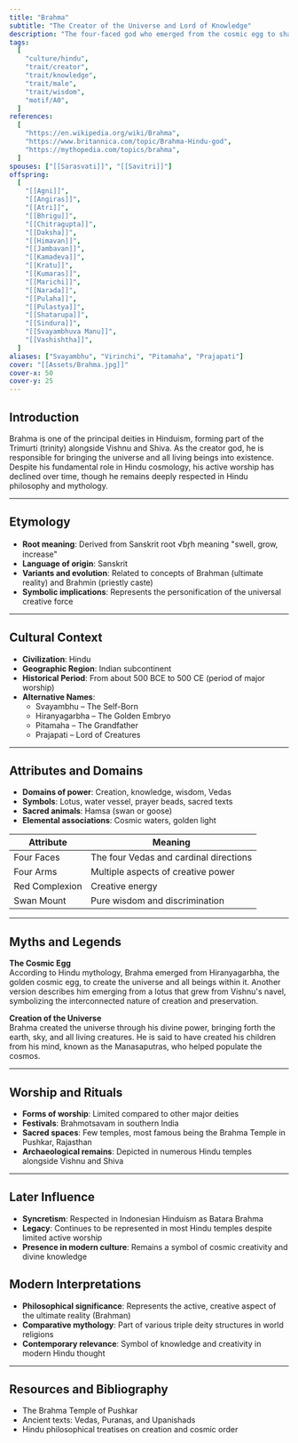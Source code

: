 ```yaml
---
title: "Brahma"
subtitle: "The Creator of the Universe and Lord of Knowledge"
description: "The four-faced god who emerged from the cosmic egg to shape existence itself"
tags:
  [
    "culture/hindu",
    "trait/creator",
    "trait/knowledge",
    "trait/male",
    "trait/wisdom",
    "motif/A0",
  ]
references:
  [
    "https://en.wikipedia.org/wiki/Brahma",
    "https://www.britannica.com/topic/Brahma-Hindu-god",
    "https://mythopedia.com/topics/brahma",
  ]
spouses: ["[[Sarasvati]]", "[[Savitri]]"]
offspring:
  [
    "[[Agni]]",
    "[[Angiras]]",
    "[[Atri]]",
    "[[Bhrigu]]",
    "[[Chitragupta]]",
    "[[Daksha]]",
    "[[Himavan]]",
    "[[Jambavan]]",
    "[[Kamadeva]]",
    "[[Kratu]]",
    "[[Kumaras]]",
    "[[Marichi]]",
    "[[Narada]]",
    "[[Pulaha]]",
    "[[Pulastya]]",
    "[[Shatarupa]]",
    "[[Sindura]]",
    "[[Svayambhuva Manu]]",
    "[[Vashishtha]]",
  ]
aliases: ["Svayambhu", "Virinchi", "Pitamaha", "Prajapati"]
cover: "[[Assets/Brahma.jpg]]"
cover-x: 50
cover-y: 25
---
```


## Introduction

Brahma is one of the principal deities in Hinduism, forming part of the Trimurti (trinity) alongside Vishnu and Shiva. As the creator god, he is responsible for bringing the universe and all living beings into existence. Despite his fundamental role in Hindu cosmology, his active worship has declined over time, though he remains deeply respected in Hindu philosophy and mythology.

---

## Etymology

- **Root meaning**: Derived from Sanskrit root √br̥h meaning "swell, grow, increase"
- **Language of origin**: Sanskrit
- **Variants and evolution**: Related to concepts of Brahman (ultimate reality) and Brahmin (priestly caste)
- **Symbolic implications**: Represents the personification of the universal creative force

---

## Cultural Context

- **Civilization**: Hindu
- **Geographic Region**: Indian subcontinent
- **Historical Period**: From about 500 BCE to 500 CE (period of major worship)
- **Alternative Names**:
  - Svayambhu – The Self-Born
  - Hiranyagarbha – The Golden Embryo
  - Pitamaha – The Grandfather
  - Prajapati – Lord of Creatures

---

## Attributes and Domains

- **Domains of power**: Creation, knowledge, wisdom, Vedas
- **Symbols**: Lotus, water vessel, prayer beads, sacred texts
- **Sacred animals**: Hamsa (swan or goose)
- **Elemental associations**: Cosmic waters, golden light

| Attribute      | Meaning                                |
| -------------- | -------------------------------------- |
| Four Faces     | The four Vedas and cardinal directions |
| Four Arms      | Multiple aspects of creative power     |
| Red Complexion | Creative energy                        |
| Swan Mount     | Pure wisdom and discrimination         |

---

## Myths and Legends

**The Cosmic Egg**  
According to Hindu mythology, Brahma emerged from Hiranyagarbha, the golden cosmic egg, to create the universe and all beings within it. Another version describes him emerging from a lotus that grew from Vishnu's navel, symbolizing the interconnected nature of creation and preservation.

**Creation of the Universe**  
Brahma created the universe through his divine power, bringing forth the earth, sky, and all living creatures. He is said to have created his children from his mind, known as the Manasaputras, who helped populate the cosmos.

---

## Worship and Rituals

- **Forms of worship**: Limited compared to other major deities
- **Festivals**: Brahmotsavam in southern India
- **Sacred spaces**: Few temples, most famous being the Brahma Temple in Pushkar, Rajasthan
- **Archaeological remains**: Depicted in numerous Hindu temples alongside Vishnu and Shiva

---

## Later Influence

- **Syncretism**: Respected in Indonesian Hinduism as Batara Brahma
- **Legacy**: Continues to be represented in most Hindu temples despite limited active worship
- **Presence in modern culture**: Remains a symbol of cosmic creativity and divine knowledge

## Modern Interpretations

- **Philosophical significance**: Represents the active, creative aspect of the ultimate reality (Brahman)
- **Comparative mythology**: Part of various triple deity structures in world religions
- **Contemporary relevance**: Symbol of knowledge and creativity in modern Hindu thought

---

## Resources and Bibliography

- The Brahma Temple of Pushkar
- Ancient texts: Vedas, Puranas, and Upanishads
- Hindu philosophical treatises on creation and cosmic order
